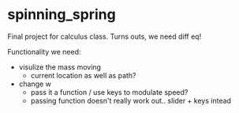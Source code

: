 # spinning_spring

Final project for calculus class. Turns outs, we need diff eq!


Functionality we need:

- visulize the mass moving
  - current location as well as path?
- change w
  - pass it a function / use keys to modulate speed?
  - passing function doesn't really work out.. slider + keys intead

